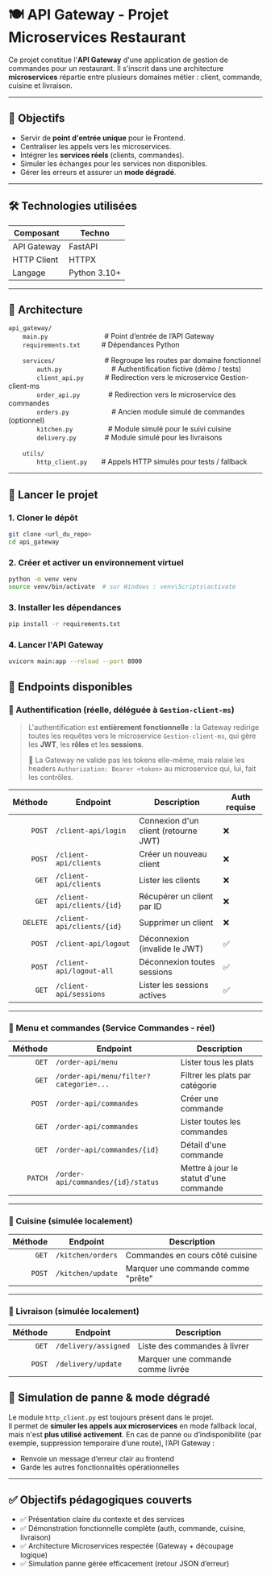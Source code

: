 # 🍽️ API Gateway - Projet Microservices Restaurant

Ce projet constitue l'**API Gateway** d'une application de gestion de commandes pour un restaurant. Il s'inscrit dans une architecture **microservices** répartie entre plusieurs domaines métier : client, commande, cuisine et livraison.

---

## 📌 Objectifs

- Servir de **point d'entrée unique** pour le Frontend.
- Centraliser les appels vers les microservices.
- Intégrer les **services réels** (clients, commandes).
- Simuler les échanges pour les services non disponibles.
- Gérer les erreurs et assurer un **mode dégradé**.

---

## 🛠️ Technologies utilisées

| Composant     | Techno      |
|---------------|-------------|
| API Gateway   | FastAPI     |
| HTTP Client   | HTTPX       |
| Langage       | Python 3.10+|

---

## 📁 Architecture


`api_gateway/`  
  `main.py`        # Point d’entrée de l’API Gateway  
  `requirements.txt`   # Dépendances Python  

  `services/`       # Regroupe les routes par domaine fonctionnel  
    `auth.py`       # Authentification fictive (démo / tests)  
    `client_api.py`   # Redirection vers le microservice Gestion-client-ms  
    `order_api.py`    # Redirection vers le microservice des commandes  
    `orders.py`      # Ancien module simulé de commandes (optionnel)  
    `kitchen.py`     # Module simulé pour le suivi cuisine  
    `delivery.py`    # Module simulé pour les livraisons  

  `utils/`  
    `http_client.py`  # Appels HTTP simulés pour tests / fallback


---

## 🚀 Lancer le projet

### 1. Cloner le dépôt
```bash
git clone <url_du_repo>
cd api_gateway
```
### 2. Créer et activer un environnement virtuel
```bash
python -m venv venv
source venv/bin/activate  # sur Windows : venv\Scripts\activate
```
### 3. Installer les dépendances
```bash
pip install -r requirements.txt
```
### 4. Lancer l'API Gateway
```bash
uvicorn main:app --reload --port 8000
```

## 🔗 Endpoints disponibles

### 🔐 Authentification (réelle, déléguée à `Gestion-client-ms`)
> L'authentification est **entièrement fonctionnelle** : la Gateway redirige toutes les requêtes vers le microservice `Gestion-client-ms`, qui gère les **JWT**, les **rôles** et les **sessions**.
>  
> 📌 La Gateway ne valide pas les tokens elle-même, mais relaie les headers `Authorization: Bearer <token>` au microservice qui, lui, fait les contrôles.

| Méthode | Endpoint                          | Description                                 | Auth requise |
|--------:|-----------------------------------|---------------------------------------------|--------------|
| `POST`  | `/client-api/login`               | Connexion d'un client (retourne JWT)        | ❌           |
| `POST`  | `/client-api/clients`             | Créer un nouveau client                     | ❌           |
| `GET`   | `/client-api/clients`             | Lister les clients                          | ❌           |
| `GET`   | `/client-api/clients/{id}`        | Récupérer un client par ID                  | ❌           |
| `DELETE`| `/client-api/clients/{id}`        | Supprimer un client                         | ❌           |
| `POST`  | `/client-api/logout`              | Déconnexion (invalide le JWT)               | ✅           |
| `POST`  | `/client-api/logout-all`          | Déconnexion toutes sessions                 | ✅           |
| `GET`   | `/client-api/sessions`            | Lister les sessions actives                 | ✅           |

---

### 📖 Menu et commandes (Service Commandes - réel)

| Méthode | Endpoint                                         | Description                            |
|--------:|--------------------------------------------------|----------------------------------------|
| `GET`   | `/order-api/menu`                                | Lister tous les plats                  |
| `GET`   | `/order-api/menu/filter?categorie=...`           | Filtrer les plats par catégorie        |
| `POST`  | `/order-api/commandes`                           | Créer une commande                     |
| `GET`   | `/order-api/commandes`                           | Lister toutes les commandes            |
| `GET`   | `/order-api/commandes/{id}`                      | Détail d'une commande                  |
| `PATCH` | `/order-api/commandes/{id}/status`               | Mettre à jour le statut d'une commande|

---

### 🍳 Cuisine (simulée localement)
| Méthode | Endpoint               | Description                            |
|--------:|------------------------|----------------------------------------|
| `GET`   | `/kitchen/orders`      | Commandes en cours côté cuisine        |
| `POST`  | `/kitchen/update`      | Marquer une commande comme "prête"     |

---

### 🚚 Livraison (simulée localement)
| Méthode | Endpoint               | Description                            |
|--------:|------------------------|----------------------------------------|
| `GET`   | `/delivery/assigned`   | Liste des commandes à livrer           |
| `POST`  | `/delivery/update`     | Marquer une commande comme livrée      |


## 🧪 Simulation de panne & mode dégradé

Le module `http_client.py` est toujours présent dans le projet.  
Il permet de **simuler les appels aux microservices** en mode fallback local, mais n'est **plus utilisé activement**.
En cas de panne ou d’indisponibilité (par exemple, suppression temporaire d’une route), l’API Gateway :

- Renvoie un message d’erreur clair au frontend
- Garde les autres fonctionnalités opérationnelles

---

## ✅ Objectifs pédagogiques couverts

- ✅ Présentation claire du contexte et des services
- ✅ Démonstration fonctionnelle complète (auth, commande, cuisine, livraison)
- ✅ Architecture Microservices respectée (Gateway + découpage logique)
- ✅ Simulation panne gérée efficacement (retour JSON d’erreur)
